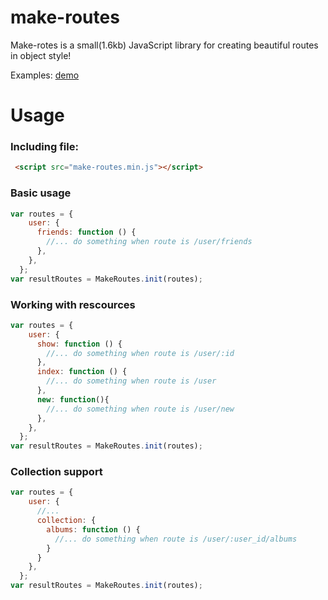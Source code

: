 # make-routes

Make-rotes is a small(1.6kb) JavaScript library for creating beautiful routes in object style!

Examples:
[demo](http://sylpheeed.github.io/make-routes/examples/)

# Usage

### Including file:
```html
 <script src="make-routes.min.js"></script>
```

### Basic usage
```javascript
var routes = {
    user: {
      friends: function () {
        //... do something when route is /user/friends
      },
    },
  };
var resultRoutes = MakeRoutes.init(routes);
```

### Working with rescources
```javascript
var routes = {
    user: {
      show: function () {
        //... do something when route is /user/:id
      },
      index: function () {
        //... do something when route is /user
      },
      new: function(){
        //... do something when route is /user/new
      },
    },
  };
var resultRoutes = MakeRoutes.init(routes);
```

### Collection support
```javascript
var routes = {
    user: {
      //...
      collection: {
        albums: function () {
          //... do something when route is /user/:user_id/albums
        }
      }
    },
  };
var resultRoutes = MakeRoutes.init(routes);
```
